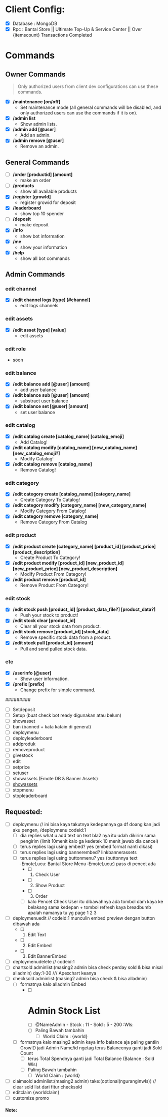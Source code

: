 # Client Config:
- [x] Database : MongoDB
- [x] Rpc : Bantal Store || Ultimate Top-Up & Service Center || Over {itemscount} Transactions Completed

# Commands

## Owner Commands
> Only authorized users from client dev configurations can use these commands.
- [x] **/maintenance [on/off]**
  - Set maintenance mode (all general commands will be disabled, and only authorized users can use the commands if it is on). 
- [x] **/admin list**
  - Show admin lists.
- [x] **/admin add [@user]** 
  - Add an admin.
- [x] **/admin remove [@user]** 
  - Remove an admin.

## General Commands
- [ ] **/order [productid] [amount]**
  - make an order
- [ ] **/products**
  - show all available products
- [x] **/register [growId]**
  - register growid for deposit
- [x] **/leaderboard**
  - show top 10 spender
- [ ] **/deposit**
  - make deposit
- [x] **/info**
  - show bot information
- [x] **/me**
  - show your information
- [x] **/help**
  - show all bot commands

## Admin Commands
### edit channel
- [x] **/edit channel logs [type] [#channel]**
  - edit logs channels
### edit assets
- [x] **/edit asset [type] [value]**
  - edit assets
### edit role
- soon
### edit balance
- [x] **/edit balance add [@user] [amount]**
  - add user balance
- [x] **/edit balance sub [@user] [amount]**
  - substract user balance
- [x] **/edit balance set [@user] [amount]**
  - set user balance
### edit catalog
- [x] **/edit catalog create [catalog_name] [catalog_emoji]**
  - Add Catalog!
- [x] **/edit catalog modify [catalog_name] [new_catalog_name] [new_catalog_emoji?]**
  - Modify Catalog!
- [x] **/edit catalog remove [catalog_name]**
  - Remove Catalog!
### edit category
- [x] **/edit category create [catalog_name] [category_name]**
  - Create Category To Catalog!
- [x] **/edit category modify [category_name] [new_category_name]**
  - Modify Category From Catalog!
- [x] **/edit category remove [category_name]**
  - Remove Category From Catalog
### edit product
- [x] **/edit product create [category_name] [product_id] [product_price] [product_description]**
  - Create Product To Category!
- [x] **/edit product modify [product_id] [new_product_id] [new_product_price] [new_product_description]**
  - Modify Product From Category!
- [x] **/edit product remove [product_id]**
  - Remove Product From Category!
### edit stock
- [x] **/edit stock push [product_id] [product_data_file?] [product_data?]**
  - Push your stock to product!
- [x] **/edit stock clear [product_id]**
  - Clear all your stock data from product.
- [x] **/edit stock remove [product_id] [stock_data]**
  - Remove specific stock data from a product.
- [x] **/edit stock pull [product_id] [amount]**
  - Pull and send pulled stock data.
### etc
- [x] **/userinfo [@user]**
  - Show user information.
- [x] **/prefix [prefix]**
  - Change prefix for simple command.

#########
- [ ] Setdeposit
- [ ] Setup (buat check bot ready digunakan atau belum)
- [ ] showasset
- [ ] ban (banned + kata katain di general)
- [ ] deploymenu
- [ ] deployleaderboard
- [ ] addproduk
- [ ] removeproduct
- [ ] givestock
- [ ] edit
- [ ] setprice
- [ ] setuser
- [ ] showassets (Emote DB & Banner Assets)
- [ ] [showassets](https://discord.com/channels/1036152375091671140/1268954498542600388/1268959033239539763)
- [ ] stopmenu
- [ ] stopleaderboard

## Requested:
- [ ] deploymenu // ini bisa kaya takutnya kedepannya ga df doang kan jadi aku pengen, /deploymenu codeid:1
  - [ ] dia replies what u add text on text bla2 nya itu udah dikirim sama pengirim (limit 10menit kalo ga kedetek 10 menit jawab dia cancel)
  - [ ] terus replies lagi using embed? yes (embed format nanti dikasi)
  - [ ] terus replies lagi using bannerembed? linkbannerassets
  - [ ] terus replies lagi using buttonmenu? yes (buttonnya text :EmoteLucu: Bantal Store Menu :EmoteLucu:) pass di pencet ada
    - [ ] 1. Check User
    - [ ] 2. Show Product
    - [ ] 3. Order
    - [ ] kalo Pencet Check User itu dibawahnya ada tombol dam kaya ke belakang sama kedepan + tombol refresh kaya breadbumb apalah namanya tu yg page 1 2 3
- [ ] deploymenuedit // codeid:1 munculin embed preview dengan button dibawah ada
  - [ ] 1. Edit Text
  - [ ] 2. Edit Embed
  - [ ] 3. Edit BannerEmbed
- [ ] deploymenudelete // codeid:1
- [ ] chartsold adminlist:(masing2 admin bisa check perday sold & bisa misal alladmin) day:1-30  /// Apexchart keanya
- [ ] checksold adminlist:(masing2 admin bisa check  & bisa alladmin)
  - [ ] formatnya kalo alladmin Embed
    - [ ] # Admin Stock List
      - [ ] @NameAdmin - Stock : 11 - Sold : 5 - 200 :Wls:
      - [ ] Paling Bawah tambahin
        - [ ] World Claim : {world}
  - [ ] formatnya kalo masing2 admin kaya info balance aja paling gantiin GrowID jadi Admin Name/id ngetag terus Balancenya ganti jadi Sold Count
    - [ ] terus Total Spendnya ganti jadi Total Balance (Balance : Sold Wls)
    - [ ] Paling Bawah tambahin
      - [ ] World Claim : {world}
- [ ] claimsold adminlist:(masing2 admin) take:(optional(nguranginwls)) // clear sold list dari fitur checksold
- [ ] editclaim {worldclaim}
- [ ] customize promo

#### Note:
